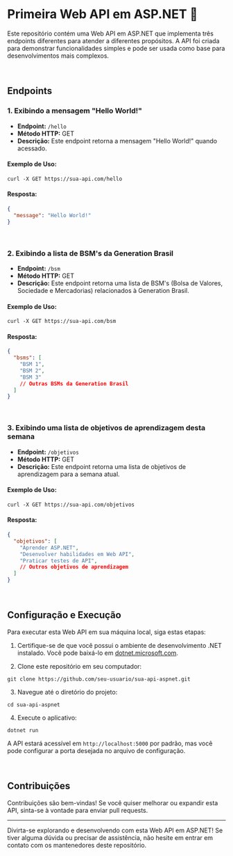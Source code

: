 # Primeira Web API em ASP.NET :wave:

Este repositório contém uma Web API em ASP.NET que implementa três endpoints diferentes para atender a diferentes propósitos. A API foi criada para demonstrar funcionalidades simples e pode ser usada como base para desenvolvimentos mais complexos.

<br>

## Endpoints

### 1. Exibindo a mensagem "Hello World!"

- **Endpoint:** `/hello`
- **Método HTTP:** GET
- **Descrição:** Este endpoint retorna a mensagem "Hello World!" quando acessado.

#### Exemplo de Uso:

```shell
curl -X GET https://sua-api.com/hello
```

#### Resposta:

```json
{
  "message": "Hello World!"
}
```

<br>

### 2. Exibindo a lista de BSM's da Generation Brasil

- **Endpoint:** `/bsm`
- **Método HTTP:** GET
- **Descrição:** Este endpoint retorna uma lista de BSM's (Bolsa de Valores, Sociedade e Mercadorias) relacionados à Generation Brasil.

#### Exemplo de Uso:

```shell
curl -X GET https://sua-api.com/bsm
```

#### Resposta:

```json
{
  "bsms": [
    "BSM 1",
    "BSM 2",
    "BSM 3"
    // Outras BSMs da Generation Brasil
  ]
}
```

<br>

### 3. Exibindo uma lista de objetivos de aprendizagem desta semana

- **Endpoint:** `/objetivos`
- **Método HTTP:** GET
- **Descrição:** Este endpoint retorna uma lista de objetivos de aprendizagem para a semana atual.

#### Exemplo de Uso:

```shell
curl -X GET https://sua-api.com/objetivos
```

#### Resposta:

```json
{
  "objetivos": [
    "Aprender ASP.NET",
    "Desenvolver habilidades em Web API",
    "Praticar testes de API",
    // Outros objetivos de aprendizagem
  ]
}
```

<br>

## Configuração e Execução

Para executar esta Web API em sua máquina local, siga estas etapas:

1. Certifique-se de que você possui o ambiente de desenvolvimento .NET instalado. Você pode baixá-lo em [dotnet.microsoft.com](https://dotnet.microsoft.com/download).

2. Clone este repositório em seu computador:

```shell
git clone https://github.com/seu-usuario/sua-api-aspnet.git
```

3. Navegue até o diretório do projeto:

```shell
cd sua-api-aspnet
```

4. Execute o aplicativo:

```shell
dotnet run
```

A API estará acessível em `http://localhost:5000` por padrão, mas você pode configurar a porta desejada no arquivo de configuração.

<br>

## Contribuições

Contribuições são bem-vindas! Se você quiser melhorar ou expandir esta API, sinta-se à vontade para enviar pull requests.

---

Divirta-se explorando e desenvolvendo com esta Web API em ASP.NET! Se tiver alguma dúvida ou precisar de assistência, não hesite em entrar em contato com os mantenedores deste repositório.